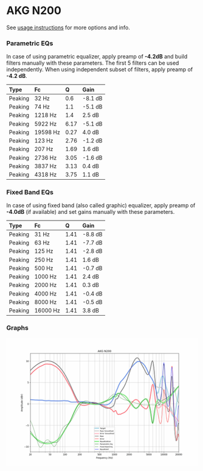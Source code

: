# AKG N200
See [usage instructions](https://github.com/jaakkopasanen/AutoEq#usage) for more options and info.

### Parametric EQs
In case of using parametric equalizer, apply preamp of **-4.2dB** and build filters manually
with these parameters. The first 5 filters can be used independently.
When using independent subset of filters, apply preamp of **-4.2 dB**.

| Type    | Fc       |    Q | Gain    |
|:--------|:---------|:-----|:--------|
| Peaking | 32 Hz    | 0.6  | -8.1 dB |
| Peaking | 74 Hz    | 1.1  | -5.1 dB |
| Peaking | 1218 Hz  | 1.4  | 2.5 dB  |
| Peaking | 5922 Hz  | 6.17 | -5.1 dB |
| Peaking | 19598 Hz | 0.27 | 4.0 dB  |
| Peaking | 123 Hz   | 2.76 | -1.2 dB |
| Peaking | 207 Hz   | 1.69 | 1.6 dB  |
| Peaking | 2736 Hz  | 3.05 | -1.6 dB |
| Peaking | 3837 Hz  | 3.13 | 0.4 dB  |
| Peaking | 4318 Hz  | 3.75 | 1.1 dB  |

### Fixed Band EQs
In case of using fixed band (also called graphic) equalizer, apply preamp of **-4.0dB**
(if available) and set gains manually with these parameters.

| Type    | Fc       |    Q | Gain    |
|:--------|:---------|:-----|:--------|
| Peaking | 31 Hz    | 1.41 | -8.8 dB |
| Peaking | 63 Hz    | 1.41 | -7.7 dB |
| Peaking | 125 Hz   | 1.41 | -2.8 dB |
| Peaking | 250 Hz   | 1.41 | 1.6 dB  |
| Peaking | 500 Hz   | 1.41 | -0.7 dB |
| Peaking | 1000 Hz  | 1.41 | 2.4 dB  |
| Peaking | 2000 Hz  | 1.41 | 0.3 dB  |
| Peaking | 4000 Hz  | 1.41 | -0.4 dB |
| Peaking | 8000 Hz  | 1.41 | -0.5 dB |
| Peaking | 16000 Hz | 1.41 | 3.8 dB  |

### Graphs
![](./AKG%20N200.png)